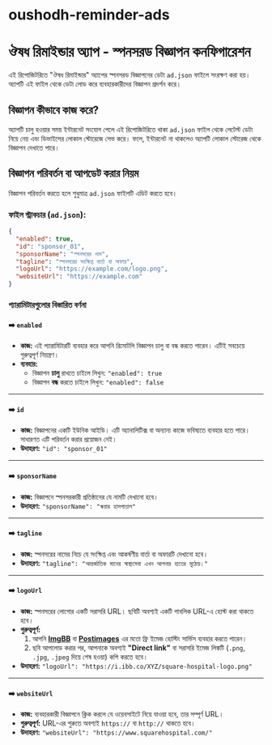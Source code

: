 # oushodh-reminder-ads

# ঔষধ রিমাইন্ডার অ্যাপ - স্পনসরড বিজ্ঞাপন কনফিগারেশন

এই রিপোজিটরিতে "ঔষধ রিমাইন্ডার" অ্যাপের স্পনসরড বিজ্ঞাপনের ডেটা `ad.json` ফাইলে সংরক্ষণ করা হয়। অ্যাপটি এই ফাইল থেকে ডেটা লোড করে ব্যবহারকারীদের বিজ্ঞাপন প্রদর্শন করে।

## বিজ্ঞাপন কীভাবে কাজ করে?

অ্যাপটি চালু হওয়ার সময় ইন্টারনেট সংযোগ পেলে এই রিপোজিটরিতে থাকা `ad.json` ফাইল থেকে লেটেস্ট ডেটা নিয়ে নেয় এবং ডিভাইসের লোকাল স্টোরেজে সেভ করে। ফলে, ইন্টারনেট না থাকলেও অ্যাপটি লোকাল স্টোরেজ থেকে বিজ্ঞাপন দেখাতে পারে।

## বিজ্ঞাপন পরিবর্তন বা আপডেট করার নিয়ম

বিজ্ঞাপন পরিবর্তন করতে হলে শুধুমাত্র `ad.json` ফাইলটি এডিট করতে হবে।

### ফাইল স্ট্রাকচার (`ad.json`):

```json
{
  "enabled": true,
  "id": "sponsor_01",
  "sponsorName": "স্পনসরের নাম",
  "tagline": "স্পনসরের সংক্ষিপ্ত বার্তা বা অফার",
  "logoUrl": "https://example.com/logo.png",
  "websiteUrl": "https://example.com"
}
```
### প্যারামিটারগুলোর বিস্তারিত বর্ণনা

#### ➡️ `enabled`
*   **কাজ:** এই প্যারামিটারটি ব্যবহার করে আপনি রিমোটলি বিজ্ঞাপন চালু বা বন্ধ করতে পারেন। এটিই সবচেয়ে গুরুত্বপূর্ণ নিয়ন্ত্রণ।
*   **ব্যবহার:**
    *   বিজ্ঞাপন **চালু** রাখতে চাইলে লিখুন: `"enabled": true`
    *   বিজ্ঞাপন **বন্ধ** করতে চাইলে লিখুন: `"enabled": false`

---

#### ➡️ `id`
*   **কাজ:** বিজ্ঞাপনের একটি ইউনিক আইডি। এটি অ্যানালিটিক্স বা অন্যান্য কাজে ভবিষ্যতে ব্যবহার হতে পারে। সাধারণত এটি পরিবর্তন করার প্রয়োজন নেই।
*   **উদাহরণ:** `"id": "sponsor_01"`

---

#### ➡️ `sponsorName`
*   **কাজ:** বিজ্ঞাপনে স্পনসরকারী প্রতিষ্ঠানের যে নামটি দেখানো হবে।
*   **উদাহরণ:** `"sponsorName": "স্কয়ার হাসপাতাল"`

---

#### ➡️ `tagline`
*   **কাজ:** স্পনসরের নামের নিচে যে সংক্ষিপ্ত এবং আকর্ষণীয় বার্তা বা অফারটি দেখানো হবে।
*   **উদাহরণ:** `"tagline": "আন্তর্জাতিক মানের স্বাস্থ্যসেবা এখন আপনার হাতের মুঠোয়।"`

---

#### ➡️ `logoUrl`
*   **কাজ:** স্পনসরের লোগোর একটি সরাসরি URL। ছবিটি অবশ্যই একটি পাবলিক URL-এ হোস্ট করা থাকতে হবে।
*   **গুরুত্বপূর্ণ:**
    1.  আপনি **[ImgBB](https://imgbb.com/)** বা **[Postimages](https://postimages.org/)** এর মতো ফ্রি ইমেজ হোস্টিং সার্ভিস ব্যবহার করতে পারেন।
    2.  ছবি আপলোড করার পর, আপনাকে অবশ্যই **"Direct link"** বা সরাসরি ইমেজ লিঙ্কটি (`.png`, `.jpg`, `.jpeg` দিয়ে শেষ হওয়া) কপি করতে হবে।
*   **উদাহরণ:** `"logoUrl": "https://i.ibb.co/XYZ/square-hospital-logo.png"`

---

#### ➡️ `websiteUrl`
*   **কাজ:** ব্যবহারকারী বিজ্ঞাপনে ক্লিক করলে যে ওয়েবসাইটে নিয়ে যাওয়া হবে, তার সম্পূর্ণ URL।
*   **গুরুত্বপূর্ণ:** URL-এর শুরুতে অবশ্যই `https://` বা `http://` থাকতে হবে।
*   **উদাহরণ:** `"websiteUrl": "https://www.squarehospital.com/"`
